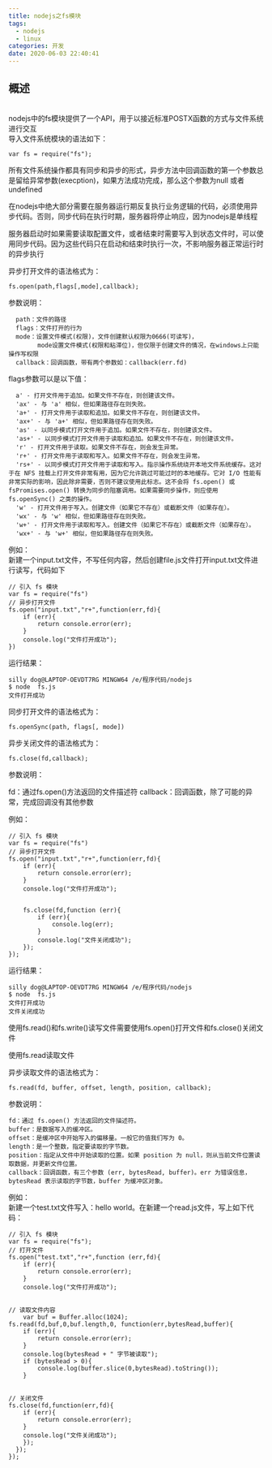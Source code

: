 ```yaml
---
title: nodejs之fs模块
tags:
  - nodejs
  - linux
categories: 开发
date: 2020-06-03 22:40:41
---
```

## 概述
<br/>nodejs中的fs模块提供了一个API，用于以接近标准POSTX函数的方式与文件系统进行交互<br/>
导入文件系统模块的语法如下：

    var fs = require("fs");

所有文件系统操作都具有同步和异步的形式，异步方法中回调函数的第一个参数总是留给异常参数(execption)，如果方法成功完成，那么这个参数为null 或者 undefined

 在nodejs中绝大部分需要在服务器运行期反复执行业务逻辑的代码，必须使用异步代码。否则，同步代码在执行时期，服务器将停止响应，因为nodejs是单线程

 服务器启动时如果需要读取配置文件，或者结束时需要写入到状态文件时，可以使用同步代码。因为这些代码只在启动和结束时执行一次，不影响服务器正常运行时的异步执行

 异步打开文件的语法格式为：

    fs.open(path,flags[,mode],callback);

  参数说明：

      path：文件的路径
      flags：文件打开的行为
      mode：设置文件模式(权限)，文件创建默认权限为0666(可读写)，
            mode设置文件模式(权限和粘滞位)，但仅限于创建文件的情况，在windows上只能操作写权限
      callback：回调函数，带有两个参数如：callback(err.fd)

  flags参数可以是以下值：

      a' - 打开文件用于追加。如果文件不存在，则创建该文件。
      'ax' - 与 'a' 相似，但如果路径存在则失败。
      'a+' - 打开文件用于读取和追加。如果文件不存在，则创建该文件。
      'ax+' - 与 'a+' 相似，但如果路径存在则失败。
      'as' - 以同步模式打开文件用于追加。如果文件不存在，则创建该文件。
      'as+' - 以同步模式打开文件用于读取和追加。如果文件不存在，则创建该文件。
      'r' - 打开文件用于读取。如果文件不存在，则会发生异常。
      'r+' - 打开文件用于读取和写入。如果文件不存在，则会发生异常。
      'rs+' - 以同步模式打开文件用于读取和写入。指示操作系统绕开本地文件系统缓存。这对于在 NFS 挂载上打开文件非常有用，因为它允许跳过可能过时的本地缓存。它对 I/O 性能有非常实际的影响，因此除非需要，否则不建议使用此标志。这不会将 fs.open() 或 fsPromises.open() 转换为同步的阻塞调用。如果需要同步操作，则应使用 fs.openSync() 之类的操作。
      'w' - 打开文件用于写入。创建文件（如果它不存在）或截断文件（如果存在）。
      'wx' - 与 'w' 相似，但如果路径存在则失败。
      'w+' - 打开文件用于读取和写入。创建文件（如果它不存在）或截断文件（如果存在）。
      'wx+' - 与 'w+' 相似，但如果路径存在则失败。

例如：
<br/>新建一个input.txt文件，不写任何内容，然后创建file.js文件打开input.txt文件进行读写，代码如下<br/>

    // 引入 fs 模块
    var fs = require("fs")
    // 异步打开文件
    fs.open("input.txt","r+",function(err,fd){
        if (err){
            return console.error(err);
        }
        console.log("文件打开成功");
    })

运行结果：

    silly dog@LAPTOP-OEVDT7RG MINGW64 /e/程序代码/nodejs
    $ node  fs.js
    文件打开成功

同步打开文件的语法格式为：

    fs.openSync(path, flags[, mode])


异步关闭文件的语法格式为：

    fs.close(fd,callback);

参数说明：

  fd：通过fs.open()方法返回的文件描述符
  callback：回调函数，除了可能的异常，完成回调没有其他参数

例如：

    // 引入 fs 模块
    var fs = require("fs")
    // 异步打开文件
    fs.open("input.txt","r+",function(err,fd){
        if (err){
            return console.error(err);
        }
        console.log("文件打开成功");


        fs.close(fd,function (err){
            if (err){
                console.log(err);
            }
            console.log("文件关闭成功");
        });
    });

运行结果：

    silly dog@LAPTOP-OEVDT7RG MINGW64 /e/程序代码/nodejs
    $ node  fs.js
    文件打开成功
    文件关闭成功

使用fs.read()和fs.write()读写文件需要使用fs.open()打开文件和fs.close()关闭文件

使用fs.read读取文件

异步读取文件的语法格式为：

    fs.read(fd, buffer, offset, length, position, callback);

参数说明：

    fd：通过 fs.open() 方法返回的文件描述符。
    buffer：是数据写入的缓冲区。
    offset：是缓冲区中开始写入的偏移量。一般它的值我们写为 0。
    length：是一个整数，指定要读取的字节数。
    position：指定从文件中开始读取的位置。如果 position 为 null，则从当前文件位置读取数据，并更新文件位置。
    callback：回调函数，有三个参数 (err, bytesRead, buffer)。err 为错误信息，bytesRead 表示读取的字节数，buffer 为缓冲区对象。

例如：
<br/>新建一个test.txt文件写入：hello world。在新建一个read.js文件，写上如下代码：<br/>

    // 引入 fs 模块
    var fs = require("fs");
    // 打开文件
    fs.open("test.txt","r+",function (err,fd){
        if (err){
            return console.error(err);
        }
        console.log("文件打开成功");


    // 读取文件内容
        var buf = Buffer.alloc(1024);
    fs.read(fd,buf,0,buf.length,0, function(err,bytesRead,buffer){
        if (err){
            return console.error(err);
        }
        console.log(bytesRead + " 字节被读取");
        if (bytesRead > 0){
            console.log(buffer.slice(0,bytesRead).toString());
        }


    // 关闭文件
    fs.close(fd,function(err,fd){
        if (err){
            return console.error(err);
        }
        console.log("文件关闭成功");
        });
      });
    });

    